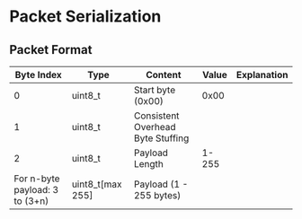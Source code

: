 # Packet Serialization

## Packet Format

| Byte Index | Type | Content                           | Value   | Explanation |
|   -    |-   | --------------------------------- | ------- | - |
| 0        |  uint8_t | Start byte (0x00)                 | 0x00 ||
| 1         |  uint8_t| Consistent Overhead Byte Stuffing |  ||
| 2          | uint8_t| Payload Length                    | 1-255 ||
| For n-byte payload: 3 to (3+n)  | uint8_t[max 255]       | Payload (1 - 255 bytes)   |       |   |
